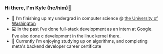 ### Hi there, I'm Kyle (he/him)👋

- :school: I’m finishing up my undergrad in computer science @ [the University of Washington](https://www.cs.washington.edu/)
- :computer: In the past i've done full-stack development as an intern at Google. I've also done c development in the linux kernel there.
- :open_book: Currently i'm enjoying studying up on algorithms, and completing meta's backend developer career certificate
